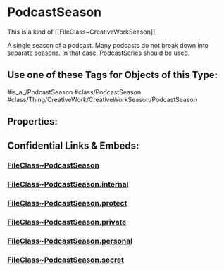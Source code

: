 ﻿---
limit: 9
mapWithTag: true
excludes: 
icon: link-2
version: "2.0"
tagNames:
  - class/PodcastSeason
  - class/Thing/CreativeWork/CreativeWorkSeason/PodcastSeason
  - is_a_/PodcastSeason
  - schema-org/PodcastSeason
tags:
  - class/FileClass
  - class/PodcastSeason
  - is_a_/PodcastSeason
  - class/Thing/CreativeWork/CreativeWorkSeason/PodcastSeason
extends: FileClass~Thing/FileClass~CreativeWork/FileClass~CreativeWorkSeason
fields: []
---

# PodcastSeason
This is a kind of [[FileClass~CreativeWorkSeason]]

A single season of a podcast. Many podcasts do not break down into separate seasons. In that case, PodcastSeries should be used.


## Use one of these Tags for Objects of this Type:

#is_a_/PodcastSeason
#class/PodcastSeason
#class/Thing/CreativeWork/CreativeWorkSeason/PodcastSeason

## Properties:



## Confidential Links & Embeds: 

### [FileClass~PodcastSeason](/_public/fileClass/FileClass~Thing/FileClass~CreativeWork/FileClass~CreativeWorkSeason/FileClass~PodcastSeason.md) 

### [FileClass~PodcastSeason.internal](/_internal/fileClass/FileClass~Thing/FileClass~CreativeWork/FileClass~CreativeWorkSeason/FileClass~PodcastSeason.internal.md) 

### [FileClass~PodcastSeason.protect](/_protect/fileClass/FileClass~Thing/FileClass~CreativeWork/FileClass~CreativeWorkSeason/FileClass~PodcastSeason.protect.md) 

### [FileClass~PodcastSeason.private](/_private/fileClass/FileClass~Thing/FileClass~CreativeWork/FileClass~CreativeWorkSeason/FileClass~PodcastSeason.private.md) 

### [FileClass~PodcastSeason.personal](/_personal/fileClass/FileClass~Thing/FileClass~CreativeWork/FileClass~CreativeWorkSeason/FileClass~PodcastSeason.personal.md) 

### [FileClass~PodcastSeason.secret](/_secret/fileClass/FileClass~Thing/FileClass~CreativeWork/FileClass~CreativeWorkSeason/FileClass~PodcastSeason.secret.md) 
